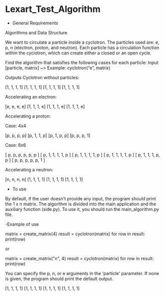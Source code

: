 # Lexart_Test_Algorithm

- General Requirements

Algorithms and Data Structure

We want to circulate a particle inside a cyclotron. The particles used are: e, p, n (electron, proton, and neutron). Each particle has a circulation function within the cyclotron, which can create either a closed or an open cycle.

Find the algorithm that satisfies the following cases for each particle:
Input
[particle, matrix] ~> Example: cyclotron(“e”, matrix)

Outputs
Cyclotron without particles:

[1, 1, 1, 1]
[1, 1, 1, 1]
[1, 1, 1, 1]
[1, 1, 1, 1]

Accelerating an electron: 

[e, e, e, e]
[1, 1, 1, e]
[1, 1, 1, e]
[1, 1, 1, e]

Accelerating a proton:

Case: 4x4

[p, p, p, p]
[p, 1, 1, p]
[p, 1, p, p]
[p, p, p, 1]


Case: 6x6

[ p, p, p, p, p, p ]
[ p, 1, 1, 1, 1, p ]
[ p, 1, 1, 1, 1, p ]
[ p, 1, 1, 1, 1, p ]
[ p, 1, 1, 1, p, p ]
[ p, p, p, p, p, 1 ]


Accelerating a neutron:

[n, n, n, n]
[1, 1, 1, 1]
[1, 1, 1, 1]
[1, 1, 1, 1]

- To use

 By default, if the user doesn't provide any input, the program should print the 1 x n matrix. The algorithm is divided into the main application and the auxiliary function (side.py). To use it, you should run the main_algorithm.py file.

 -Example of use

matrix = create_matrix(4)
result = cyclotron(matrix)
for row in result:
    print(row)

or 

matrix = create_matrix("n", 4)
result = cyclotron(matrix)
for row in result:
    print(row)

You can specify the p, n, or e arguments in the 'particle' parameter. If none is given, the program should print the default output.

[1, 1, 1, 1]
[1, 1, 1, 1]
[1, 1, 1, 1]
[1, 1, 1, 1]




